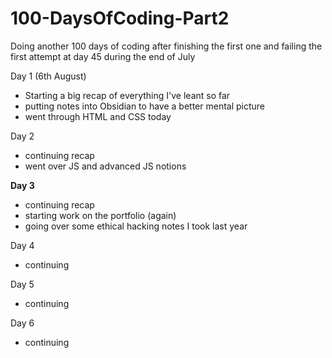 # 100-DaysOfCoding-Part2
Doing another 100 days of coding after finishing the first one and failing the first attempt at day 45 during the end of July

Day 1 (6th August)
- Starting a big recap of everything I've leant so far
- putting notes into Obsidian to have a better mental picture 
- went through HTML and CSS today

Day 2
- continuing recap
- went over JS and advanced JS notions

**Day 3**
- continuing recap
- starting work on the portfolio (again)
- going over some ethical hacking notes I took last year

Day 4
- continuing 

Day 5
- continuing

Day 6
- continuing
